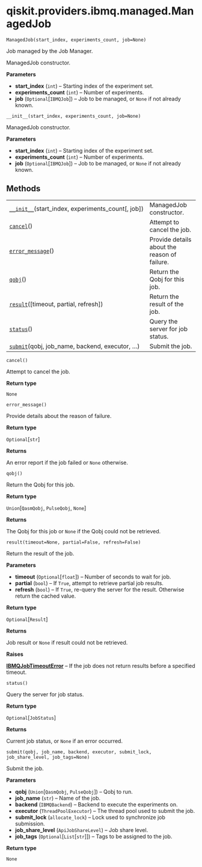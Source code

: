 <span id="qiskit-providers-ibmq-managed-managedjob" />

# qiskit.providers.ibmq.managed.ManagedJob

`ManagedJob(start_index, experiments_count, job=None)`

Job managed by the Job Manager.

ManagedJob constructor.

**Parameters**

*   **start\_index** (`int`) – Starting index of the experiment set.
*   **experiments\_count** (`int`) – Number of experiments.
*   **job** (`Optional`\[`IBMQJob`]) – Job to be managed, or `None` if not already known.

`__init__(start_index, experiments_count, job=None)`

ManagedJob constructor.

**Parameters**

*   **start\_index** (`int`) – Starting index of the experiment set.
*   **experiments\_count** (`int`) – Number of experiments.
*   **job** (`Optional`\[`IBMQJob`]) – Job to be managed, or `None` if not already known.

## Methods

|                                                                                                                                                                |                                              |
| -------------------------------------------------------------------------------------------------------------------------------------------------------------- | -------------------------------------------- |
| [`__init__`](#qiskit.providers.ibmq.managed.ManagedJob.__init__ "qiskit.providers.ibmq.managed.ManagedJob.__init__")(start\_index, experiments\_count\[, job]) | ManagedJob constructor.                      |
| [`cancel`](#qiskit.providers.ibmq.managed.ManagedJob.cancel "qiskit.providers.ibmq.managed.ManagedJob.cancel")()                                               | Attempt to cancel the job.                   |
| [`error_message`](#qiskit.providers.ibmq.managed.ManagedJob.error_message "qiskit.providers.ibmq.managed.ManagedJob.error_message")()                          | Provide details about the reason of failure. |
| [`qobj`](#qiskit.providers.ibmq.managed.ManagedJob.qobj "qiskit.providers.ibmq.managed.ManagedJob.qobj")()                                                     | Return the Qobj for this job.                |
| [`result`](#qiskit.providers.ibmq.managed.ManagedJob.result "qiskit.providers.ibmq.managed.ManagedJob.result")(\[timeout, partial, refresh])                   | Return the result of the job.                |
| [`status`](#qiskit.providers.ibmq.managed.ManagedJob.status "qiskit.providers.ibmq.managed.ManagedJob.status")()                                               | Query the server for job status.             |
| [`submit`](#qiskit.providers.ibmq.managed.ManagedJob.submit "qiskit.providers.ibmq.managed.ManagedJob.submit")(qobj, job\_name, backend, executor, …)          | Submit the job.                              |

`cancel()`

Attempt to cancel the job.

**Return type**

`None`

`error_message()`

Provide details about the reason of failure.

**Return type**

`Optional`\[`str`]

**Returns**

An error report if the job failed or `None` otherwise.

`qobj()`

Return the Qobj for this job.

**Return type**

`Union`\[`QasmQobj`, `PulseQobj`, `None`]

**Returns**

The Qobj for this job or `None` if the Qobj could not be retrieved.

`result(timeout=None, partial=False, refresh=False)`

Return the result of the job.

**Parameters**

*   **timeout** (`Optional`\[`float`]) – Number of seconds to wait for job.
*   **partial** (`bool`) – If `True`, attempt to retrieve partial job results.
*   **refresh** (`bool`) – If `True`, re-query the server for the result. Otherwise return the cached value.

**Return type**

`Optional`\[`Result`]

**Returns**

Job result or `None` if result could not be retrieved.

**Raises**

[**IBMQJobTimeoutError**](qiskit.providers.ibmq.job.IBMQJobTimeoutError#qiskit.providers.ibmq.job.IBMQJobTimeoutError "qiskit.providers.ibmq.job.IBMQJobTimeoutError") – If the job does not return results before a specified timeout.

`status()`

Query the server for job status.

**Return type**

`Optional`\[`JobStatus`]

**Returns**

Current job status, or `None` if an error occurred.

`submit(qobj, job_name, backend, executor, submit_lock, job_share_level, job_tags=None)`

Submit the job.

**Parameters**

*   **qobj** (`Union`\[`QasmQobj`, `PulseQobj`]) – Qobj to run.
*   **job\_name** (`str`) – Name of the job.
*   **backend** (`IBMQBackend`) – Backend to execute the experiments on.
*   **executor** (`ThreadPoolExecutor`) – The thread pool used to submit the job.
*   **submit\_lock** (`allocate_lock`) – Lock used to synchronize job submission.
*   **job\_share\_level** (`ApiJobShareLevel`) – Job share level.
*   **job\_tags** (`Optional`\[`List`\[`str`]]) – Tags to be assigned to the job.

**Return type**

`None`
